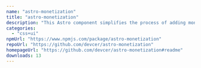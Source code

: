 ```yaml
---
name: "astro-monetization"
title: "astro-monetization"
description: "This Astro component simplifies the process of adding monetization links to your Astro sites."
categories:
  - "css+ui"
npmUrl: "https://www.npmjs.com/package/astro-monetization"
repoUrl: "https://github.com/devcer/astro-monetization"
homepageUrl: "https://github.com/devcer/astro-monetization#readme"
downloads: 13
---
```

